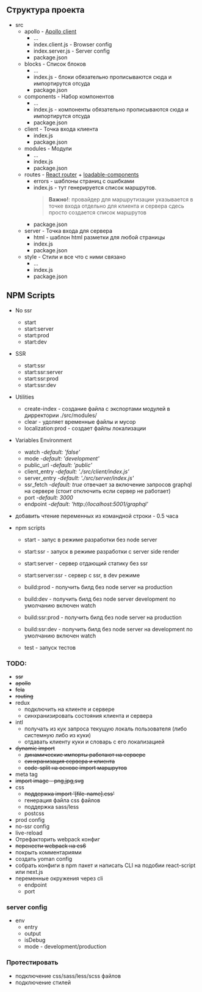 

## Структура проекта

* src
    * apollo - [Apollo client](https://www.apollographql.com/)
        * ...
        * index.client.js - Browser config
        * index.server.js - Server config
        * package.json
    * blocks - Список блоков
        * ...
        * index.js - блоки обязательно прописываются сюда и импортирутся отсуда
        * package.json
    * components - Набор компонентов
        * ...
        * index.js - компоненты обязательно прописываются сюда и импортирутся отсуда
        * package.json
    * client - Точка входа клиента
        * index.js 
        * package.json
    * modules - Модули 
        * ...
        * index.js
        * package.json
    * routes - [React router](https://reacttraining.com/) + [loadable-components](https://github.com/smooth-code/loadable-components)
        * errors - шаблоны страниц с ошибками
        * index.js - тут генерируется список маршрутов. 
            > **Важно!**: провайдер для маршрутизации указывается в точке входа отдельно для клиента и сервера
            сдесь просто создается список маршрутов
        * package.json
    * server - Точка входа для сервера
        * html - шаблон html разметки для любой страницы
        * index.js 
        * package.json
    * style - Стили и все что с ними связано
        * ...
        * index.js
        * package.json


## NPM Scripts

* No ssr
    * start
    * start:server
    * start:prod
    * start:dev
    
* SSR
    * start:ssr 
    * start:ssr:server
    * start:ssr:prod
    * start:ssr:dev

* Utilities
    * create-index - создание файла с экспортами модулей в дирректории ./src/modules/   
    * clear - удоляет временные файлы и мусор
    * localization:prod - создает файлы локализации  
    

* Variables Environment
    * watch -*default: 'false'*
    * mode -*default: 'development'*
    * public_url -*default: 'public'*
    * client_entry -*default: './src/client/index.js'*
    * server_entry -*default: './src/server/index.js'*
    * ssr_fetch -*default: true* отвечает за включение запросов graphql на сервере (стоит отключить если сервер не работает)
    * port -*default: 3000* 
    * endpoint -*default: 'http://localhost:5001/graphql'* 




* добавить чтение переменных из командной строки - 0.5 часа
* npm scripts
    * start - запус в режиме разработки без node server
    * start:ssr - запуск в режиме разработки с server side render
    * start:server - сервер отдающий статику без ssr
    * start:server:ssr - сервер с ssr, в dev режиме
    
    * build:prod - получить билд без node server на production
    * build:dev - получить билд без node server development по умолчанию включен watch
    
    * build:ssr:prod - получить билд без node server на production
    * build:ssr:dev - получить билд без node server на development по умолчанию включен watch
    * test - запуск тестов
    




### TODO:
* ~~ssr~~
* ~~apollo~~
* ~~fela~~
* ~~routing~~
* redux
    * подключить на клиенте и сервере
    * синхранизировать состояния клиента и сервера
* intl
    * получать из кук запроса текущую локаль пользователя (либо системную либо из куки)
    * отдавать клиенту куки и словарь с его локализацией
* ~~dynamic import~~
    * ~~динамические импорты работают на сервере~~
    * ~~синхранизация сервера и клиента~~
    * ~~code-split на основе import маршрутов~~
* meta tag
* ~~import image - png,jpg,svg~~
* css
    * ~~поддержка import '[file-name].css'~~
    * генерация файла css файлов
    * поддержка sass/less
    * postcss
* prod config
* no-ssr config
* live-reload
* Отрефакторить webpack конфиг
* ~~перенести webpack на es6~~
* покрыть комментариями
* создать yoman config
* собрать конфиги в npm пакет и написать CLI на подобии react-script или next.js
* переменные окружения через cli
    * endpoint
    * port
    


### server config
* env
    * entry
    * output
    * isDebug
    * mode - development/production
 



### Протестировать

* подключение css/sass/less/scss файлов
* подключение стилей
